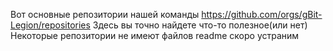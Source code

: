 Вот основные репозитории нашей команды 
https://github.com/orgs/gBit-Legion/repositories
Здесь вы точно найдете что-то полезное(или нет)
Некоторые репозитории не имеют файлов readme скоро устраним 
